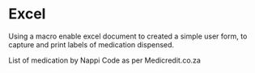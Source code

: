 # Excel

Using a macro enable excel document to created a simple user form, to capture and print labels of medication dispensed.

List of medication by Nappi Code as per Medicredit.co.za
